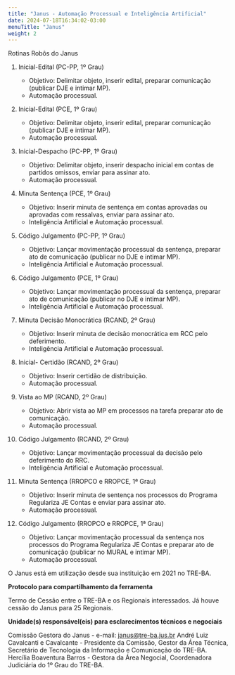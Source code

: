 ```yaml
---
title: "Janus - Automação Processual e Inteligência Artificial"
date: 2024-07-18T16:34:02-03:00
menuTitle: "Janus"
weight: 2
---
```


Rotinas Robôs do Janus

1. Inicial-Edital (PC-PP, 1º Grau)
   - Objetivo: Delimitar objeto, inserir edital, preparar comunicação (publicar DJE e intimar MP).
   - Automação processual.

2. Inicial-Edital (PCE, 1º Grau)
   - Objetivo: Delimitar objeto, inserir edital, preparar comunicação (publicar DJE e intimar MP).
   - Automação processual.

3. Inicial-Despacho (PC-PP, 1º Grau)
   - Objetivo: Delimitar objeto, inserir despacho inicial em contas de partidos omissos, enviar para assinar ato.
   - Automação processual.

4. Minuta Sentença (PCE, 1º Grau)
   - Objetivo: Inserir minuta de sentença em contas aprovadas ou aprovadas com ressalvas, enviar para assinar ato.
   - Inteligência Artificial e Automação processual.

5. Código Julgamento (PC-PP, 1º Grau)
   - Objetivo: Lançar movimentação processual da sentença, preparar ato de comunicação (publicar no DJE e intimar MP).
   - Inteligência Artificial e Automação processual.

6. Código Julgamento (PCE, 1º Grau)
   - Objetivo: Lançar movimentação processual da sentença, preparar ato de comunicação (publicar no DJE e intimar MP).
   - Inteligência Artificial e Automação processual.

7. Minuta Decisão Monocrática (RCAND, 2º Grau)
   - Objetivo: Inserir minuta de decisão monocrática em RCC pelo deferimento.
   - Inteligência Artificial e Automação processual.

8. Inicial- Certidão (RCAND, 2º Grau)
   - Objetivo: Inserir certidão de distribuição.
   - Automação processual.

9. Vista ao MP (RCAND, 2º Grau)
   - Objetivo: Abrir vista ao MP em processos na tarefa preparar ato de comunicação.
   - Automação processual.

10. Código Julgamento (RCAND, 2º Grau)
    - Objetivo: Lançar movimentação processual da decisão pelo deferimento do RRC.
    - Inteligência Artificial e Automação processual.

11. Minuta Sentença (RROPCO e RROPCE, 1ª Grau)
    - Objetivo: Inserir minuta de sentença nos processos do Programa Regulariza JE Contas e enviar para assinar ato.
    - Automação processual.

12. Código Julgamento (RROPCO e RROPCE, 1ª Grau)
    - Objetivo: Lançar movimentação processual da sentença nos processos do Programa Regulariza JE Contas e preparar ato de comunicação (publicar no MURAL e intimar MP).
    - Automação processual.

O Janus está em utilização desde sua instituição em 2021 no TRE-BA. 

**Protocolo para compartilhamento da ferramenta**

Termo de Cessão entre o TRE-BA e os Regionais interessados. 
Já houve cessão do Janus para 25 Regionais. 

**Unidade(s) responsável(eis) para esclarecimentos técnicos e negociais**

Comissão Gestora do Janus - e-mail: janus@tre-ba.jus.br 
André Luiz Cavalcanti e Cavalcante -  Presidente da Comissão, Gestor da Área Técnica, Secretário de Tecnologia da Informação e Comunicação do TRE-BA.
Hercília Boaventura Barros - Gestora da Área Negocial, Coordenadora Judiciária do 1º Grau do TRE-BA.
